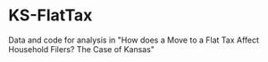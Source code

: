 # KS-FlatTax
Data and code for analysis in "How does a Move to a Flat Tax Affect Household Filers? The Case of Kansas"
